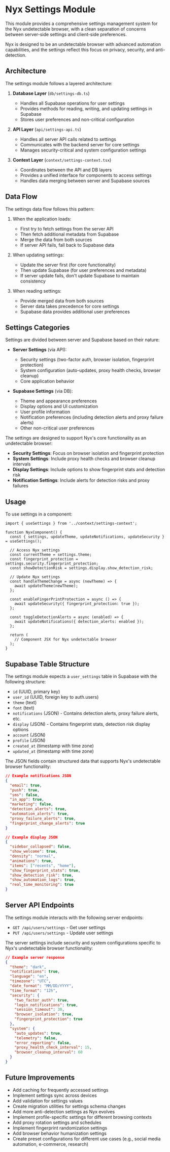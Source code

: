 # Nyx Settings Module

This module provides a comprehensive settings management system for the Nyx undetectable browser, with a clean separation of concerns between server-side settings and client-side preferences.

Nyx is designed to be an undetectable browser with advanced automation capabilities, and the settings reflect this focus on privacy, security, and anti-detection.

## Architecture

The settings module follows a layered architecture:

1. **Database Layer** (`db/settings-db.ts`)
   - Handles all Supabase operations for user settings
   - Provides methods for reading, writing, and updating settings in Supabase
   - Stores user preferences and non-critical configuration

2. **API Layer** (`api/settings-api.ts`)
   - Handles all server API calls related to settings
   - Communicates with the backend server for core settings
   - Manages security-critical and system configuration settings

3. **Context Layer** (`context/settings-context.tsx`)
   - Coordinates between the API and DB layers
   - Provides a unified interface for components to access settings
   - Handles data merging between server and Supabase sources

## Data Flow

The settings data flow follows this pattern:

1. When the application loads:
   - First try to fetch settings from the server API
   - Then fetch additional metadata from Supabase
   - Merge the data from both sources
   - If server API fails, fall back to Supabase data

2. When updating settings:
   - Update the server first (for core functionality)
   - Then update Supabase (for user preferences and metadata)
   - If server update fails, don't update Supabase to maintain consistency

3. When reading settings:
   - Provide merged data from both sources
   - Server data takes precedence for core settings
   - Supabase data provides additional user preferences

## Settings Categories

Settings are divided between server and Supabase based on their nature:

- **Server Settings** (via API):
  - Security settings (two-factor auth, browser isolation, fingerprint protection)
  - System configuration (auto-updates, proxy health checks, browser cleanup)
  - Core application behavior

- **Supabase Settings** (via DB):
  - Theme and appearance preferences
  - Display options and UI customization
  - User profile information
  - Notification preferences (including detection alerts and proxy failure alerts)
  - Other non-critical user preferences

The settings are designed to support Nyx's core functionality as an undetectable browser:

- **Security Settings**: Focus on browser isolation and fingerprint protection
- **System Settings**: Include proxy health checks and browser cleanup intervals
- **Display Settings**: Include options to show fingerprint stats and detection risk
- **Notification Settings**: Include alerts for detection risks and proxy failures

## Usage

To use settings in a component:

```tsx
import { useSettings } from '../context/settings-context';

function NyxComponent() {
  const { settings, updateTheme, updateNotifications, updateSecurity } = useSettings();

  // Access Nyx settings
  const currentTheme = settings.theme;
  const fingerprint_protection = settings.security.fingerprint_protection;
  const showDetectionRisk = settings.display.show_detection_risk;

  // Update Nyx settings
  const handleThemeChange = async (newTheme) => {
    await updateTheme(newTheme);
  };

  const enableFingerPrintProtection = async () => {
    await updateSecurity({ fingerprint_protection: true });
  };

  const toggleDetectionAlerts = async (enabled) => {
    await updateNotifications({ detection_alerts: enabled });
  };

  return (
    // Component JSX for Nyx undetectable browser
  );
}
```

## Supabase Table Structure

The settings module expects a `user_settings` table in Supabase with the following structure:

- `id` (UUID, primary key)
- `user_id` (UUID, foreign key to auth.users)
- `theme` (text)
- `font` (text)
- `notifications` (JSON) - Contains detection alerts, proxy failure alerts, etc.
- `display` (JSON) - Contains fingerprint stats, detection risk display options
- `account` (JSON)
- `profile` (JSON)
- `created_at` (timestamp with time zone)
- `updated_at` (timestamp with time zone)

The JSON fields contain structured data that supports Nyx's undetectable browser functionality:

```json
// Example notifications JSON
{
  "email": true,
  "push": true,
  "sms": false,
  "in_app": true,
  "marketing": false,
  "detection_alerts": true,
  "automation_alerts": true,
  "proxy_failure_alerts": true,
  "fingerprint_change_alerts": true
}

// Example display JSON
{
  "sidebar_collapsed": false,
  "show_welcome": true,
  "density": "normal",
  "animations": true,
  "items": ["recents", "home"],
  "show_fingerprint_stats": true,
  "show_detection_risk": true,
  "show_automation_logs": true,
  "real_time_monitoring": true
}
```

## Server API Endpoints

The settings module interacts with the following server endpoints:

- `GET /api/users/settings` - Get user settings
- `PUT /api/users/settings` - Update user settings

The server settings include security and system configurations specific to Nyx's undetectable browser functionality:

```json
// Example server response
{
  "theme": "dark",
  "notifications": true,
  "language": "en",
  "timezone": "UTC",
  "date_format": "MM/DD/YYYY",
  "time_format": "12h",
  "security": {
    "two_factor_auth": true,
    "login_notifications": true,
    "session_timeout": 30,
    "browser_isolation": true,
    "fingerprint_protection": true
  },
  "system": {
    "auto_updates": true,
    "telemetry": false,
    "error_reporting": false,
    "proxy_health_check_interval": 15,
    "browser_cleanup_interval": 60
  }
}
```

## Future Improvements

- Add caching for frequently accessed settings
- Implement settings sync across devices
- Add validation for settings values
- Create migration utilities for settings schema changes
- Add more anti-detection settings as Nyx evolves
- Implement profile-specific settings for different browsing contexts
- Add proxy rotation settings and schedules
- Implement fingerprint randomization settings
- Add browser behavior humanization settings
- Create preset configurations for different use cases (e.g., social media automation, e-commerce, research)
